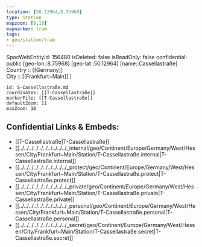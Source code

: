 ```yaml
---
location: [50.12964,8.75968] 
type: Station 
mapzoom: [8,18] 
mapmarker: tram 
tags:
- geo/station/tram
---
```

SpocWebEntityId: 156480
isDeleted: false
isReadOnly: false
confidential: public
[geo-lon::8.75968] 
[geo-lat::50.12964] 
[name::Cassellastraße] 
Country :: [[Germany]]  
City :: [[Frankfurt~Main]] ] 


```leaflet
id: S-Cassellastraße.md
coordinates: [[T-Cassellastraße]] 
markerFile: [[T-Cassellastraße]] 
defaultZoom: 11 
maxZoom: 18
```


## Confidential Links & Embeds: 
- [[T-Cassellastraße|T-Cassellastraße]] 
- [[../../../../../../../../../../_internal/geo/Continent/Europe/Germany/West/Hessen/City/Frankfurt~Main/Station/T-Cassellastraße.internal|T-Cassellastraße.internal]] 
- [[../../../../../../../../../../_protect/geo/Continent/Europe/Germany/West/Hessen/City/Frankfurt~Main/Station/T-Cassellastraße.protect|T-Cassellastraße.protect]] 
- [[../../../../../../../../../../_private/geo/Continent/Europe/Germany/West/Hessen/City/Frankfurt~Main/Station/T-Cassellastraße.private|T-Cassellastraße.private]] 
- [[../../../../../../../../../../_personal/geo/Continent/Europe/Germany/West/Hessen/City/Frankfurt~Main/Station/T-Cassellastraße.personal|T-Cassellastraße.personal]] 
- [[../../../../../../../../../../_secret/geo/Continent/Europe/Germany/West/Hessen/City/Frankfurt~Main/Station/T-Cassellastraße.secret|T-Cassellastraße.secret]] 
